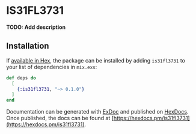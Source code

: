 # IS31FL3731

**TODO: Add description**

## Installation

If [available in Hex](https://hex.pm/docs/publish), the package can be installed
by adding `is31fl3731` to your list of dependencies in `mix.exs`:

```elixir
def deps do
  [
    {:is31fl3731, "~> 0.1.0"}
  ]
end
```

Documentation can be generated with [ExDoc](https://github.com/elixir-lang/ex_doc)
and published on [HexDocs](https://hexdocs.pm). Once published, the docs can
be found at [https://hexdocs.pm/is31fl3731](https://hexdocs.pm/is31fl3731).

